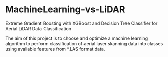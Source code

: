 # MachineLearning-vs-LiDAR
Extreme Gradient Boosting with XGBoost and Decision Tree Classifier for Aerial LiDAR Data Classification

The aim of this project is to choose and optimize a machine learning algorithm to perform classification of aerial laser skanning data into classes using avaliable features from *.LAS format data.
